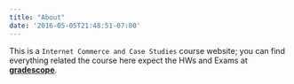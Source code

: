 ```yaml
---
title: "About"
date: '2016-05-05T21:48:51-07:00'
---
```


This is a `Internet Commerce and Case Studies` course website; you can find everything related the course here expect the HWs and Exams at [**gradescope**](https://www.gradescope.com/courses/438538). 

